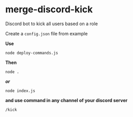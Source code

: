 # merge-discord-kick

Discord bot to kick all users based on a role

  

Create a `config.json` file from example

  

**Use**

  

    node deploy-commands.js
    
      

**Then**

    node .

 

***or*** 

    node index.js

  

**and use command in any channel of your discord server**

  

    /kick


